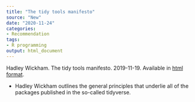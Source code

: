 ```yaml
---
title: "The tidy tools manifesto"
source: "New"
date: "2020-11-24"
categories:
- Recommendation
tags:
- R programming
output: html_document
---
```


Hadley Wickham. The tidy tools manifesto. 2019-11-19. Available in [html format](https://cran.r-project.org/web/packages/tidyverse/vignettes/manifesto.html).

<!---More--->

+ Hadley Wickham outlines the general principles that underlie all of the packages published in the so-called tidyverse.
